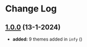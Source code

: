 # Change Log



## [1.0.0](https://github.com/Infi-null-0/infy-theme/releases) (13-1-2024)

- **added:** 9 themes added in `infy` ()
